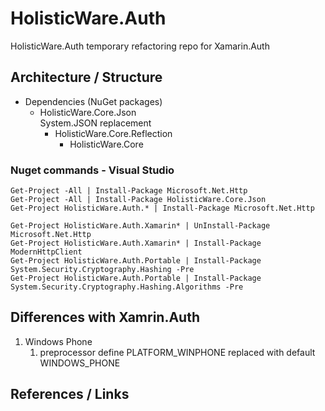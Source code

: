 # HolisticWare.Auth

HolisticWare.Auth temporary refactoring repo for Xamarin.Auth

## Architecture / Structure

*	Dependencies (NuGet packages)		
	*	HolisticWare.Core.Json		
		System.JSON replacement
		*	HolisticWare.Core.Reflection		
			*	HolisticWare.Core

			
### Nuget commands - Visual Studio
			
	Get-Project -All | Install-Package Microsoft.Net.Http
	Get-Project -All | Install-Package HolisticWare.Core.Json
	Get-Project HolisticWare.Auth.* | Install-Package Microsoft.Net.Http
	
	Get-Project HolisticWare.Auth.Xamarin* | UnInstall-Package Microsoft.Net.Http
	Get-Project HolisticWare.Auth.Xamarin* | Install-Package ModernHttpClient
	Get-Project HolisticWare.Auth.Portable | Install-Package System.Security.Cryptography.Hashing -Pre
	Get-Project HolisticWare.Auth.Portable | Install-Package System.Security.Cryptography.Hashing.Algorithms -Pre

## Differences with Xamrin.Auth

1.	Windows Phone		
	1.	preprocessor define PLATFORM_WINPHONE replaced with default WINDOWS_PHONE
	
## References / Links